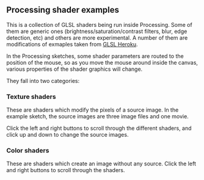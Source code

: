 ## Processing shader examples

This is a collection of GLSL shaders being run inside Processing. Some of them are generic ones (brightness/saturation/contrast filters, blur, edge detection, etc) and others are more experimental. A number of them are modifications of exmaples taken from [GLSL Heroku](glsl.heroku.com).

In the Processing sketches, some shader parameters are routed to the position of the mouse, so as you move the mouse around inside the canvas, various properties of the shader graphics will change.

They fall into two categories:

### Texture shaders

These are shaders which modify the pixels of a source image. In the example sketch, the source images are three image files and one movie.

Click the left and right buttons to scroll through the different shaders, and click up and down to change the source images.

### Color shaders

These are shaders which create an image without any source. Click the left and right buttons to scroll through the shaders.

